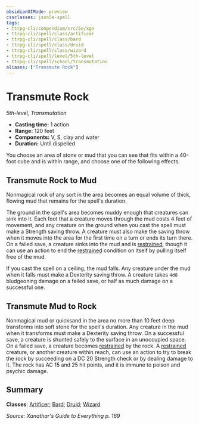 ```yaml
---
obsidianUIMode: preview
cssclasses: json5e-spell
tags:
- ttrpg-cli/compendium/src/5e/xge
- ttrpg-cli/spell/class/artificer
- ttrpg-cli/spell/class/bard
- ttrpg-cli/spell/class/druid
- ttrpg-cli/spell/class/wizard
- ttrpg-cli/spell/level/5th-level
- ttrpg-cli/spell/school/transmutation
aliases: ["Transmute Rock"]
---
```

# Transmute Rock
*5th-level, Transmutation*  

- **Casting time:** 1 action
- **Range:** 120 feet
- **Components:** V, S, clay and water
- **Duration:** Until dispelled

You choose an area of stone or mud that you can see that fits within a 40-foot cube and is within range, and choose one of the following effects.

## Transmute Rock to Mud

Nonmagical rock of any sort in the area becomes an equal volume of thick, flowing mud that remains for the spell's duration.

The ground in the spell's area becomes muddy enough that creatures can sink into it. Each foot that a creature moves through the mud costs 4 feet of movement, and any creature on the ground when you cast the spell must make a Strength saving throw. A creature must also make the saving throw when it moves into the area for the first time on a turn or ends its turn there. On a failed save, a creature sinks into the mud and is [restrained](3-Mechanics/CLI/rules/conditions.md#Restrained), though it can use an action to end the [restrained](3-Mechanics/CLI/rules/conditions.md#Restrained) condition on itself by pulling itself free of the mud.

If you cast the spell on a ceiling, the mud falls. Any creature under the mud when it falls must make a Dexterity saving throw. A creature takes `4d8` bludgeoning damage on a failed save, or half as much damage on a successful one.

## Transmute Mud to Rock

Nonmagical mud or quicksand in the area no more than 10 feet deep transforms into soft stone for the spell's duration. Any creature in the mud when it transforms must make a Dexterity saving throw. On a successful save, a creature is shunted safely to the surface in an unoccupied space. On a failed save, a creature becomes [restrained](3-Mechanics/CLI/rules/conditions.md#Restrained) by the rock. A [restrained](3-Mechanics/CLI/rules/conditions.md#Restrained) creature, or another creature within reach, can use an action to try to break the rock by succeeding on a DC 20 Strength check or by dealing damage to it. The rock has AC 15 and 25 hit points, and it is immune to poison and psychic damage.

## Summary

**Classes**: [Artificer](list-spells-classes-artificer); [Bard](list-spells-classes-bard); [Druid](list-spells-classes-druid); [Wizard](list-spells-classes-wizard)

*Source: Xanathar's Guide to Everything p. 169*